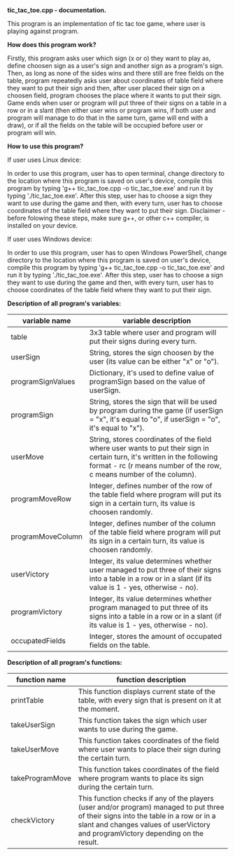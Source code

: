 **tic_tac_toe.cpp - documentation.**

This program is an implementation of tic tac toe game, where user is playing against program.

**How does this program work?**

Firstly, this program asks user which sign (x or o) they want to play as, define choosen sign as a user's sign and another sign as a program's sign. Then, as long as none of the sides wins and there still are free fields on the table, program repeatedly asks user about coordinates of table field where they want to put their sign and then, after user placed their sign on a choosen field, program chooses the place where it wants to put their sign. Game ends when user or program will put three of their signs on a table in a row or in a slant (then either user wins or program wins, if both user and program will manage to do that in the same turn, game will end with a draw), or if all the fields on the table will be occupied before user or program will win.

**How to use this program?**

If user uses Linux device:

In order to use this program, user has to open terminal, change directory to the location where this program is saved on user's device, compile this program by typing 'g++ tic_tac_toe.cpp -o tic_tac_toe.exe' and run it by typing './tic_tac_toe.exe'. After this step, user has to choose a sign they want to use during the game and then, with every turn, user has to choose coordinates of the table field where they want to put their sign. Disclaimer - before folowing these steps, make sure g++, or other c++ compiler, is installed on your device.

If user uses Windows device:

In order to use this program, user has to open Windows PowerShell, change directory to the location where this program is saved on user's device, compile this program by typing 'g++ tic_tac_toe.cpp -o tic_tac_toe.exe' and run it by typing './tic_tac_toe.exe'. After this step, user has to choose a sign they want to use during the game and then, with every turn, user has to choose coordinates of the table field where they want to put their sign. 

**Description of all program's variables:**

| variable name | variable description |
| ------------- | -------------------- |
| table | 3x3 table where user and program will put their signs during every turn. |
| userSign | String, stores the sign choosen by the user (its value can be either "x" or "o"). |
| programSignValues | Dictionary, it's used to define value of programSign based on the value of userSign. |
| programSign | String, stores the sign that will be used by program during the game (if userSign = "x", it's equal to "o", if userSign = "o", it's equal to "x"). |
| userMove | String, stores coordinates of the field where user wants to put their sign in certain turn, it's written in the following format - rc (r means number of the row, c means number of the column). |
| programMoveRow | Integer, defines number of the row of the table field where program will put its sign in a certain turn, its value is choosen randomly. |
| programMoveColumn | Integer, defines number of the column of the table field where program will put its sign in a certain turn, its value is choosen randomly. |
| userVictory | Integer, its value determines whether user managed to put three of their signs into a table in a row or in a slant (if its value is 1 - yes, otherwise - no). |
| programVictory | Integer, its value determines whether program managed to put three of its signs into a table in a row or in a slant (if its value is 1 - yes, otherwise - no). |
| occupatedFields | Integer, stores the amount of occupated fields on the table. |

**Description of all program's functions:**

| function name | function description |
| ------------- | -------------------- |
| printTable | This function displays current state of the table, with every sign that is present on it at the moment. |
| takeUserSign | This function takes the sign which user wants to use during the game. |
| takeUserMove | This function takes coordinates of the field where user wants to place their sign during the certain turn. |
| takeProgramMove | This function takes coordinates of the field where program wants to place its sign during the certain turn. |
| checkVictory | This function checks if any of the players (user and/or program) managed to put three of their signs into the table in a row or in a slant and changes values of userVictory and programVictory depending on the result. |
